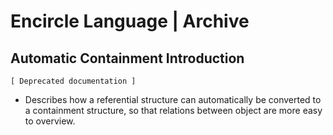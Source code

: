 ﻿Encircle Language | Archive
=========================

Automatic Containment Introduction
----------------------------------

`[ Deprecated documentation ]`

- Describes how a referential structure can automatically be converted to a containment structure, so that relations between object are more easy to overview.